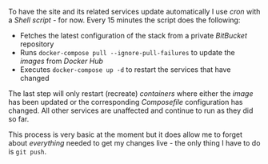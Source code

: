 To have the site and its related services update automatically I use *cron* with a 
*Shell script* - for now.
Every 15 minutes the script does the following:

- Fetches the latest configuration of the stack from a private *BitBucket* repository
- Runs `docker-compose pull --ignore-pull-failures` to update the *images* from *Docker Hub*
- Executes `docker-compose up -d` to restart the services that have changed

The last step will only restart (recreate) *containers* where either the *image* has
been updated or the corresponding *Composefile* configuration has changed.
All other services are unaffected and continue to run as they did so far.

This process is very basic at the moment but it does allow me to forget about *everything*
needed to get my changes live - the only thing I have to do is `git push`.
